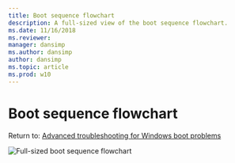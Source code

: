 ```yaml
---
title: Boot sequence flowchart
description: A full-sized view of the boot sequence flowchart.
ms.date: 11/16/2018
ms.reviewer: 
manager: dansimp
ms.author: dansimp
author: dansimp
ms.topic: article
ms.prod: w10
---
```


# Boot sequence flowchart

Return to: [Advanced troubleshooting for Windows boot problems](advanced-troubleshooting-boot-problems.md)<br>

![Full-sized boot sequence flowchart](images/boot-sequence.png)
